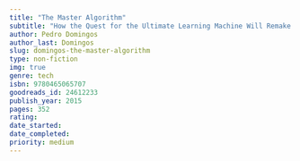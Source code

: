 ```yaml
---
title: "The Master Algorithm"
subtitle: "How the Quest for the Ultimate Learning Machine Will Remake Our World"
author: Pedro Domingos
author_last: Domingos
slug: domingos-the-master-algorithm
type: non-fiction
img: true
genre: tech
isbn: 9780465065707
goodreads_id: 24612233
publish_year: 2015
pages: 352
rating: 
date_started:
date_completed:
priority: medium
---
```

